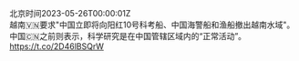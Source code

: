 北京时间2023-05-26T00:00:01Z<br>越南🇻🇳要求"中国立即将向阳红10号科考船、中国海警船和渔船撤出越南水域"。中国🇨🇳之前则表示，科学研究是在中国管辖区域内的“正常活动”。
https://t.co/2D46lBSQrW<br><br><br>
